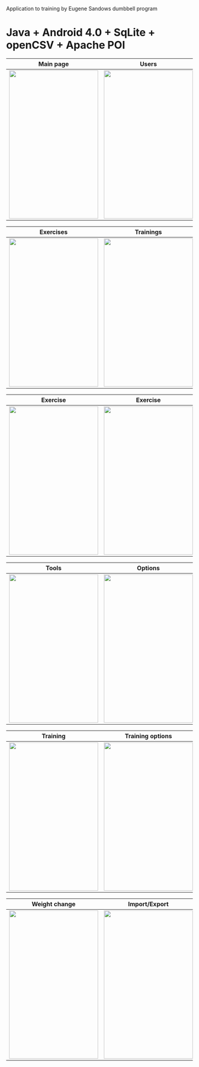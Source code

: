 Application to training by Eugene Sandows dumbbell program

Java + Android 4.0 + SqLite + openCSV + Apache POI
====================================================================

Main page | Users
------------------------ | ---------------
<img src="https://cloud.githubusercontent.com/assets/16797864/23115441/ec765d78-f755-11e6-9f19-b3792f15d6f4.png" width="240" height="400"> | <img src="https://cloud.githubusercontent.com/assets/16797864/23115273/dfe017da-f754-11e6-9c65-5a4e0f4487a0.png" width="240" height="400">


Exercises | Trainings
------------------------ | ---------------
<img src="https://cloud.githubusercontent.com/assets/16797864/23115264/dfc48fec-f754-11e6-9f65-ac973b4588a2.png" width="240" height="400"> | <img src="https://cloud.githubusercontent.com/assets/16797864/23115265/dfc4ca84-f754-11e6-9c62-c4bc308a4ce9.png" width="240" height="400">


Exercise | Exercise
------------------------ | ---------------
<img src="https://cloud.githubusercontent.com/assets/16797864/23115266/dfc53f64-f754-11e6-91dd-5e7b259b2746.png" width="240" height="400"> | <img src="https://cloud.githubusercontent.com/assets/16797864/23115267/dfc5b278-f754-11e6-91c2-be038b6b4e6f.png" width="240" height="400">


Tools | Options
------------------------ | ---------------
<img src="https://cloud.githubusercontent.com/assets/16797864/23115269/dfc9dc5e-f754-11e6-85e1-f9a626cb6280.png" width="240" height="400"> | <img src="https://cloud.githubusercontent.com/assets/16797864/23115268/dfc6d860-f754-11e6-82b9-c5dfc76350b6.png" width="240" height="400">


Training | Training options
------------------------ | ---------------
<img src="https://cloud.githubusercontent.com/assets/16797864/23115271/dfddc200-f754-11e6-8c46-a75b08809123.png" width="240" height="400"> | <img src="https://cloud.githubusercontent.com/assets/16797864/23115270/dfdd10e4-f754-11e6-88a4-1ab29a4e4c52.png" width="240" height="400">


Weight change | Import/Export
------------------------ | ---------------
<img src="https://cloud.githubusercontent.com/assets/16797864/23115274/dfe2435c-f754-11e6-8de0-71cb87fc7031.png" width="240" height="400"> | <img src="https://cloud.githubusercontent.com/assets/16797864/23115272/dfde707e-f754-11e6-9191-f2fb14f9f60d.png" width="240" height="400">

